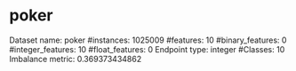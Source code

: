 # poker
Dataset name: poker
#instances: 1025009
#features: 10
  #binary_features: 0
  #integer_features: 10
  #float_features: 0
Endpoint type: integer
#Classes: 10
Imbalance metric: 0.369373434862
